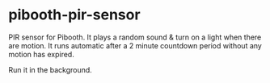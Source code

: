 # pibooth-pir-sensor
PIR sensor for Pibooth. It plays a random sound &amp; turn on a light when there are motion. 
It runs automatic after a 2 minute countdown period without any motion has expired.

Run it in the background.
